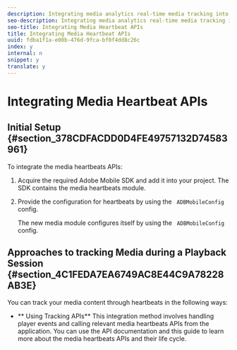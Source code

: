 ```yaml
---
description: Integrating media analytics real-time media tracking into a media player requires including Adobe Mobile SDK, instantiating and configuring the media heartbeats instance, listening to media player events and using appropriate media heartbeats APIs in your project.
seo-description: Integrating media analytics real-time media tracking into a media player requires including Adobe Mobile SDK, instantiating and configuring the media heartbeats instance, listening to media player events and using appropriate media heartbeats APIs in your project.
seo-title: Integrating Media Heartbeat APIs
title: Integrating Media Heartbeat APIs
uuid: fdba1f1a-e00b-476d-9fca-bf0f4dd8c26c
index: y
internal: n
snippet: y
translate: y
---
```


# Integrating Media Heartbeat APIs


## Initial Setup {#section_378CDFACDD0D4FE49757132D74583961}

To integrate the media heartbeats APIs: 
1. Acquire the required Adobe Mobile SDK and add it into your project. The SDK contains the media heartbeats module. 

1. Provide the configuration for heartbeats by using the ` ADBMobileConfig` config. 

   The new media module configures itself by using the ` ADBMobileConfig` config. 



## Approaches to tracking Media during a Playback Session {#section_4C1FEDA7EA6749AC8E44C9A78228AB3E}

You can track your media content through heartbeats in the following ways: 
* ** Using Tracking APIs** This integration method involves handling player events and calling relevant media heartbeats APIs from the application. You can use the API documentation and this guide to learn more about the media heartbeats APIs and their life cycle. 


